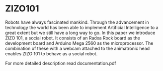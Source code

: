 # ZIZO101
Robots have always fascinated mankind. Through the advancement in technology the world has been able to implement Artificial Intelligence to a great extent but we still have a long way to go. In this paper we introduce ZIZO 101, a social robot. It consists of an Radxa Rock board as the development board and Arduino Mega 2560 as the microprocessor. The combination of these with a webcam attached to the animatronic head enables ZIZO 101 to behave as a social robot.

For more detailed description read documentation.pdf
